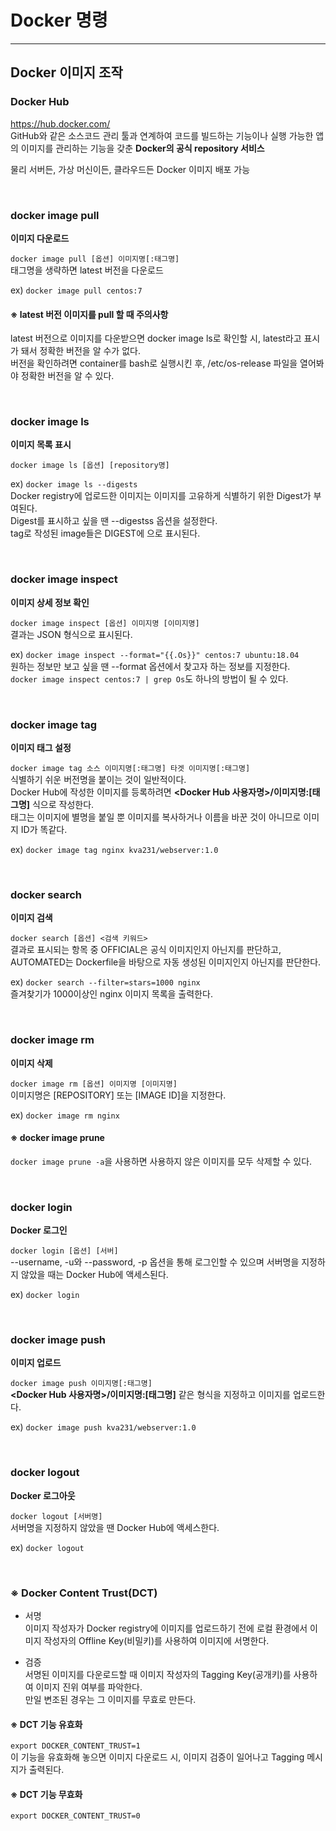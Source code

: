 # Docker 명령

---

## Docker 이미지 조작
### Docker Hub
https://hub.docker.com/  
GitHub와 같은 소스코드 관리 툴과 연계하여 코드를 빌드하는 기능이나 실행 가능한 앱의 이미지를 관리하는 기능을 갖춘 **Docker의 공식 repository 서비스**

물리 서버든, 가상 머신이든, 클라우드든 Docker 이미지 배포 가능

<br/>

### docker image pull
**이미지 다운로드**

`docker image pull [옵션] 이미지명[:태그명]`  
태그명을 생략하면 latest 버전을 다운로드

ex) `docker image pull centos:7`

#### ※ latest 버전 이미지를 pull 할 때 주의사항
latest 버전으로 이미지를 다운받으면 docker image ls로 확인할 시, latest라고 표시가 돼서 정확한 버전을 알 수가 없다.  
버전을 확인하려면 container를 bash로 실행시킨 후, /etc/os-release 파일을 열어봐야 정확한 버전을 알 수 있다.

<br/>

### docker image ls
**이미지 목록 표시**

`docker image ls [옵션] [repository명]`

ex) `docker image ls --digests`  
Docker registry에 업로드한 이미지는 이미지를 고유하게 식별하기 위한 Digest가 부여된다.  
Digest를 표시하고 싶을 땐 --digestss 옵션을 설정한다.  
tag로 작성된 image들은 DIGEST에 <none>으로 표시된다.

<br/>

### docker image inspect
**이미지 상세 정보 확인**

`docker image inspect [옵션] 이미지명 [이미지명]`  
결과는 JSON 형식으로 표시된다.

ex) `docker image inspect --format="{{.Os}}" centos:7 ubuntu:18.04`  
원하는 정보만 보고 싶을 땐 --format 옵션에서 찾고자 하는 정보를 지정한다.  
`docker image inspect centos:7 | grep Os`도 하나의 방법이 될 수 있다.

<br/>

### docker image tag
**이미지 태그 설정**

`docker image tag 소스 이미지명[:태그명] 타겟 이미지명[:태그명]`  
식별하기 쉬운 버전명을 붙이는 것이 일반적이다.  
Docker Hub에 작성한 이미지를 등록하려면 **<Docker Hub 사용자명>/이미지명:[태그명]** 식으로 작성한다.  
태그는 이미지에 별명을 붙일 뿐 이미지를 복사하거나 이름을 바꾼 것이 아니므로 이미지 ID가 똑같다.

ex) `docker image tag nginx kva231/webserver:1.0`

<br/>

### docker search
**이미지 검색**

`docker search [옵션] <검색 키워드>`  
결과로 표시되는 항목 중 OFFICIAL은 공식 이미지인지 아닌지를 판단하고, AUTOMATED는 Dockerfile을 바탕으로 자동 생성된 이미지인지 아닌지를 판단한다.

ex) `docker search --filter=stars=1000 nginx`  
즐겨찾기가 1000이상인 nginx 이미지 목록을 출력한다.

<br/>

### docker image rm
**이미지 삭제**

`docker image rm [옵션] 이미지명 [이미지명]`  
이미지명은 [REPOSITORY] 또는 [IMAGE ID]을 지정한다.

ex) `docker image rm nginx`

#### ※ docker image prune
`docker image prune -a`을 사용하면 사용하지 않은 이미지를 모두 삭제할 수 있다.

<br/>

### docker login
**Docker 로그인**

`docker login [옵션] [서버]`  
--username, -u와 --password, -p 옵션을 통해 로그인할 수 있으며 서버명을 지정하지 않았을 때는 Docker Hub에 액세스된다.

ex) `docker login`

<br/>

### docker image push
**이미지 업로드**

`docker image push 이미지명[:태그명]`  
**<Docker Hub 사용자명>/이미지명:[태그명]** 같은 형식을 지정하고 이미지를 업로드한다.  

ex) `docker image push kva231/webserver:1.0`

<br/>

### docker logout
**Docker 로그아웃**

`docker logout [서버명]`  
서버명을 지정하지 않았을 땐 Docker Hub에 액세스한다.

ex) `docker logout`

<br/>

### ※ Docker Content Trust(DCT)
- 서명  
	이미지 작성자가 Docker registry에 이미지를 업로드하기 전에 로컬 환경에서 이미지 작성자의 Offline Key(비밀키)를 사용하여 이미지에 서명한다.

- 검증  
	서명된 이미지를 다운로드할 때 이미지 작성자의 Tagging Key(공개키)를 사용하여 이미지 진위 여부를 파악한다.  
  만일 변조된 경우는 그 이미지를 무효로 만든다.

#### ※ DCT 기능 유효화
`export DOCKER_CONTENT_TRUST=1`  
이 기능을 유효화해 놓으면 이미지 다운로드 시, 이미지 검증이 일어나고 Tagging 메시지가 출력된다.

#### ※ DCT 기능 무효화
`export DOCKER_CONTENT_TRUST=0`
